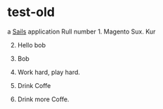 # test-old

a [Sails](http://sailsjs.org) application
Rull number 1. Magento Sux. Kur

2. Hello bob

3. Bob

4. Work hard, play hard.

5. Drink Coffe

6. Drink more Coffe.
